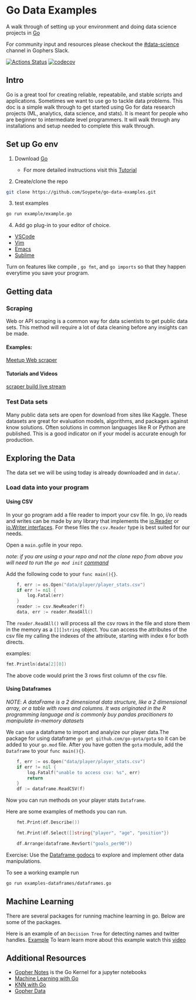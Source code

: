 # Go Data Examples
A walk through of setting up your environment and doing data science projects in [Go](https://go.dev/)

For community input and resources please checkout the [#data-science](https://gophers.slack.com/?redir=%2Fmessages%2Fgeneral%2F) channel in Gophers Slack.

[![Actions Status](https://github.com/soypete/{}/workflows/build/badge.svg)](https://github.com/soypete/{}/actions/workflows/go.yml)
[![codecov](https://codecov.io/gh/soypete/{}/branch/master/graph/badge.svg)](https://codecov.io/gh/soypete/{})

## Intro

Go is a great tool for creating reliable, repeatabile, and stable scripts and applications. Sometimes we want to use go to tackle data problems. This doc is a simple walk through to get started using Go for data research projects (ML, analytics, data science, and stats). It is meant for people who are beginner to intermediate level programmers. It will walk through any installations and setup needed to complete this walk through. 

## Set up Go env

1. Download [Go](https://go.dev/dl/)
	- For more detailed instructions visit this [Tutorial]()

2. Create/clone the repo

```bash
git clone https://github.com/Soypete/go-data-examples.git
```

3. test examples

```bash
go run example/example.go
```

4. Add go plug-in to your editor of choice. 
- [VSCode](https://code.visualstudio.com/docs/languages/go)
- [Vim](https://github.com/fatih/vim-go)
- [Emacs](https://github.com/dominikh/go-mode.el)
- [Sublime](https://github.com/DisposaBoy/GoSublime)

Turn on features like compile , `go fmt`, and `go imports` so that they happen everytime you save your program.

## Getting data

### Scraping
Web or API scraping is a common way for data scientists to get public data sets. This method will require a lot of data cleaning before any insights can be made. 

#### Examples: 

[Meetup Web scraper](https://github.com/Soypete/event-web-crawler)

#### Tutorials and Videos

[scraper build live stream](https://youtu.be/g2i3dhEUQLQ)

### Test Data sets

Many public data sets are open for download from sites like Kaggle. These datasets are great for evaluation models, algorithms, and packages against know solutions. Often solutions in common languages like R or Python are published. This is a good indicator on if your model is accurate enough for production. 

## Exploring the Data

The data set we will be using today is already downloaded and in `data/`. 

### Load data into your program

#### Using CSV

In your go program add a file reader to import your csv file. In go, i/o reads and writes can be made by any library that implements the [io.Reader](https://pkg.go.dev/io#Reader) or [io.Writer interfaces](https://pkg.go.dev/io#Writer). For these files the `csv.Reader` type is best suited for our needs. 

Open a `main.go`file in your repo. 

*note*: _if you are using a your repo and not the clone repo from above you will need to run the `go mod init` [command](https://go.dev/doc/tutorial/create-module)_

Add the following code to your `func main(){}`.

```go
	f, err := os.Open("data/player/player_stats.csv")
	if err != nil {
		log.Fatal(err)
	}
	reader := csv.NewReader(f)
	data, err := reader.ReadAll()
```

The `reader.ReadAll()` will process all the csv rows in the file and store them in the memory as a `[][]string` object. You can access the attributes of the csv file my calling the indexes of the attribute, starting with index `0` for both directs. 

examples:

```go
fmt.Println(data[2][0])
```

The above code would print the 3 rows first column of the csv file.

#### Using Dataframes

*NOTE*: _A dataFrame is a 2 dimensional data structure, like a 2 dimensional array, or a table with rows and columns. It was originated in the R programming language and is commonly buy pandas pracitioners to manipulate in-memory datasets_

We can use a dataframe to import and analyize our player data.The package for using dataframe `go get github.com/go-gota/gota` so it can be added to your `go.mod` file. After you have gotten the `gota` module, add the `Dataframe` to your `func main(){}`.

```go
	f, err := os.Open("data/player/player_stats.csv")
	if err != nil {
		log.Fatalf("unable to access csv: %s", err)
		return
	}
	df := dataframe.ReadCSV(f)
```

Now you can run methods on your player stats `Dataframe`.

Here are some examples of methods you can run.

```go
	fmt.Print(df.Describe())
```

```go
	fmt.Print(df.Select([]string{"player", "age", "position"})
```

```go
	df.Arrange(dataframe.RevSort("goals_per90"))
```

Exercise: Use the [Dataframe godocs](https://pkg.go.dev/github.com/go-gota/gota/dataframe)  to explore and implement other data manipulations.

To see a working example run
```bash
go run examples-dataframes/dataframes.go
```

## Machine Learning

There are several packages for running machine learning in go. Below are some of the packages.

Here is an example of an `Decision Tree` for detecting names and twitter handles. [Example](https://github.com/Soypete/golearn/blob/master/examples/fifaText/main.go)
To learn learn more about this example watch this [video](https://www.youtube.com/watch?v=3mivck8WArg&list=PL8Q5PSrFkjswyF90RdoxzVKMCKnuQGlFc&index=5)

## Additional Resources
- [Gopher Notes](https://github.com/gopherdata/gophernotes) is the Go Kernel for a jupyter notebooks
- [Machine Learning with Go](https://www.packtpub.com/product/machine-learning-with-go/9781785882104)
- [KNN with Go](https://youtu.be/DulSFt37284)
- [Gopher Data](http://gopherdata.io/)
